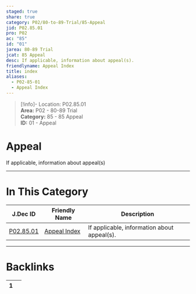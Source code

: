 ```yaml
---  
staged: true  
share: true  
category: P02/80-to-89-Trial/85-Appeal  
jid: P02.85.01  
pro: P02  
ac: "85"  
id: "01"  
jarea: 80-89 Trial  
jcat: 85 Appeal  
desc: If applicable, information about appeal(s).  
friendlyname: Appeal Index  
title: index  
aliases:  
  - P02-85-01  
  - Appeal Index  
---  
```

>[!info]- Location: P02.85.01  
>**Area:** P02 - 80-89 Trial  
>**Category:** 85 - 85 Appeal  
>**ID:** 01 - Appeal  
  
# Appeal  
  
If applicable, information about appeal(s)  
   
  
  
---  
# In This Category  
  
| J.Dec ID                                                                        | Friendly Name                                                                      | Description                                 |  
| ------------------------------------------------------------------------------- | ---------------------------------------------------------------------------------- | ------------------------------------------- |  
| [P02.85.01](index.md) | [Appeal Index](index.md) | If applicable, information about appeal(s). |  
  
  
---  
# Backlinks  
<div><table class="dataview table-view-table"><thead class="table-view-thead"><tr class="table-view-tr-header"><th class="table-view-th"><span></span><span class="dataview small-text">1</span></th><th class="table-view-th"><span></span></th></tr></thead><tbody class="table-view-tbody"></tbody></table></div>